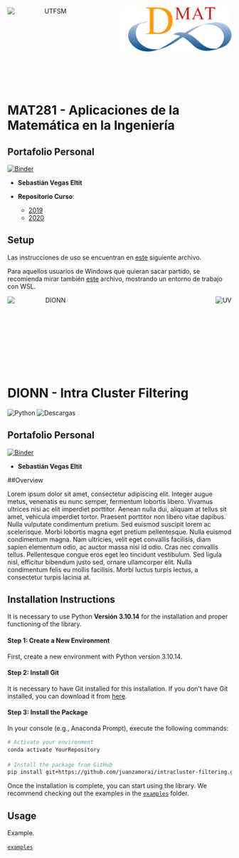 <header>
<img src="https://upload.wikimedia.org/wikipedia/commons/4/47/Logo_UTFSM.png" width=200 alt="UTFSM" align="left"/>
<img src="./images/dmat.png" alt="DMAT" align="right"/>
</header>
</br></br></br></br></br>

</br>
</br>

# MAT281 - Aplicaciones de la Matemática en la Ingeniería

## Portafolio Personal

[![Binder](https://mybinder.org/badge_logo.svg)](https://mybinder.org/v2/gh/SVegasEltit/mat281_portfolio/master?urlpath=lab)

* __Sebastián Vegas Eltit__  


* __Repositorio Curso__:
    - [2019](https://github.com/aoguedao/mat281_2019S2)
    - [2020](https://github.com/aoguedao/mat281_2020S2)

## Setup

Las instrucciones de uso se encuentran en [este](setup.md) siguiente archivo. 

Para aquellos usuarios de Windows que quieran sacar partido, se recomienda mirar también [este](wsl_ds_toolkit.md) archivo, mostrando un entorno de trabajo con WSL.







<header>
<img src="./images/DIONN.png" width=200 alt="DIONN" align="left"/>
<img src="https://upload.wikimedia.org/wikipedia/commons/4/46/Logo_universidad_de_valparaiso_2008.svg" alt="UV" align="right"/>
</header>
</br></br></br></br></br>

</br>
</br>

# DIONN - Intra Cluster Filtering

<!-- badges: start -->

![Python](https://img.shields.io/badge/python-3.10.14-blue)
![Descargas](https://img.shields.io/pypi/dm/intracluster-filtering)

<!-- badges: end -->
## Portafolio Personal

[![Binder](https://mybinder.org/badge_logo.svg)](https://mybinder.org/v2/gh/SVegasEltit/mat281_portfolio/master?urlpath=lab)

* __Sebastián Vegas Eltit__  


##Overview

Lorem ipsum dolor sit amet, consectetur adipiscing elit. Integer augue metus, venenatis eu nunc semper, fermentum lobortis libero. Vivamus ultrices nisi ac elit imperdiet porttitor. Aenean nulla dui, aliquam at tellus sit amet, vehicula imperdiet tortor. Praesent porttitor non libero vitae dapibus. Nulla vulputate condimentum pretium. Sed euismod suscipit lorem ac scelerisque. Morbi lobortis magna eget pretium pellentesque. Nulla euismod condimentum magna. Nam ultricies, velit eget convallis facilisis, diam sapien elementum odio, ac auctor massa nisi id odio. Cras nec convallis tellus. Pellentesque congue eros eget leo tincidunt vestibulum. Sed ligula nisl, efficitur bibendum justo sed, ornare ullamcorper elit. Nulla condimentum felis eu mollis facilisis. Morbi luctus turpis lectus, a consectetur turpis lacinia at.


## Installation Instructions

It is necessary to use Python **Versión 3.10.14** for the installation and proper functioning of the library.

#### Step 1: Create a New Environment

First, create a new environment with Python version 3.10.14.

#### Step 2: Install Git

It is necessary to have Git installed for this installation. If you don't have Git installed, you can download it from [here](https://git-scm.com/downloads).

#### Step 3: Install the Package

In your console (e.g., Anaconda Prompt), execute the following commands:
```sh
# Activate your environment
conda activate YourRepository

# Install the package from GitHub
pip install git+https://github.com/juanzamorai/intracluster-filtering.git
```

Once the installation is complete, you can start using the library. We recommend checking out the examples in the [`examples`](https://github.com/juanzamorai/intracluster-filtering/tree/main/examples) folder.

## Usage

Example. 

[`examples`](https://github.com/juanzamorai/intracluster-filtering/tree/main/examples)

